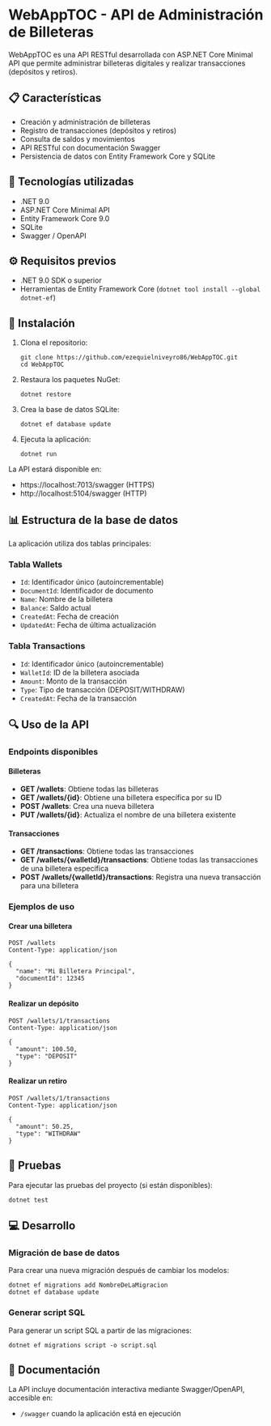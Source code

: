 # WebAppTOC - API de Administración de Billeteras

WebAppTOC es una API RESTful desarrollada con ASP.NET Core Minimal API que permite administrar billeteras digitales y realizar transacciones (depósitos y retiros).

## 📋 Características

- Creación y administración de billeteras
- Registro de transacciones (depósitos y retiros)
- Consulta de saldos y movimientos
- API RESTful con documentación Swagger
- Persistencia de datos con Entity Framework Core y SQLite

## 🔧 Tecnologías utilizadas

- .NET 9.0
- ASP.NET Core Minimal API
- Entity Framework Core 9.0
- SQLite
- Swagger / OpenAPI

## ⚙️ Requisitos previos

- .NET 9.0 SDK o superior
- Herramientas de Entity Framework Core (`dotnet tool install --global dotnet-ef`)

## 🚀 Instalación

1. Clona el repositorio:
   ```
   git clone https://github.com/ezequielniveyro86/WebAppTOC.git
   cd WebAppTOC
   ```

2. Restaura los paquetes NuGet:
   ```
   dotnet restore
   ```

3. Crea la base de datos SQLite:
   ```
   dotnet ef database update
   ```

4. Ejecuta la aplicación:
   ```
   dotnet run
   ```

La API estará disponible en:
- https://localhost:7013/swagger (HTTPS)
- http://localhost:5104/swagger (HTTP)

## 📊 Estructura de la base de datos

La aplicación utiliza dos tablas principales:

### Tabla Wallets
- `Id`: Identificador único (autoincrementable)
- `DocumentId`: Identificador de documento
- `Name`: Nombre de la billetera
- `Balance`: Saldo actual
- `CreatedAt`: Fecha de creación
- `UpdatedAt`: Fecha de última actualización

### Tabla Transactions
- `Id`: Identificador único (autoincrementable)
- `WalletId`: ID de la billetera asociada
- `Amount`: Monto de la transacción
- `Type`: Tipo de transacción (DEPOSIT/WITHDRAW)
- `CreatedAt`: Fecha de la transacción

## 🔍 Uso de la API

### Endpoints disponibles

#### Billeteras

- **GET /wallets**: Obtiene todas las billeteras
- **GET /wallets/{id}**: Obtiene una billetera específica por su ID
- **POST /wallets**: Crea una nueva billetera
- **PUT /wallets/{id}**: Actualiza el nombre de una billetera existente

#### Transacciones

- **GET /transactions**: Obtiene todas las transacciones
- **GET /wallets/{walletId}/transactions**: Obtiene todas las transacciones de una billetera específica
- **POST /wallets/{walletId}/transactions**: Registra una nueva transacción para una billetera

### Ejemplos de uso

#### Crear una billetera

```http
POST /wallets
Content-Type: application/json

{
  "name": "Mi Billetera Principal",
  "documentId": 12345
}
```

#### Realizar un depósito

```http
POST /wallets/1/transactions
Content-Type: application/json

{
  "amount": 100.50,
  "type": "DEPOSIT"
}
```

#### Realizar un retiro

```http
POST /wallets/1/transactions
Content-Type: application/json

{
  "amount": 50.25,
  "type": "WITHDRAW"
}
```

## 🧪 Pruebas

Para ejecutar las pruebas del proyecto (si están disponibles):

```
dotnet test
```

## 💻 Desarrollo

### Migración de base de datos

Para crear una nueva migración después de cambiar los modelos:

```
dotnet ef migrations add NombreDeLaMigracion
dotnet ef database update
```

### Generar script SQL

Para generar un script SQL a partir de las migraciones:

```
dotnet ef migrations script -o script.sql
```

## 📖 Documentación

La API incluye documentación interactiva mediante Swagger/OpenAPI, accesible en:

- `/swagger` cuando la aplicación está en ejecución
